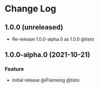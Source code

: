 # Change Log

## 1.0.0 (unreleased)

- Re-release 1.0.0-alpha.0 as 1.0.0 @tisto
## 1.0.0-alpha.0 (2021-10-21)

### Feature

- Initial release @iFlameing @tisto
